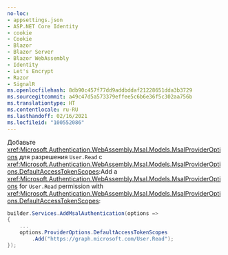 ```yaml
---
no-loc:
- appsettings.json
- ASP.NET Core Identity
- cookie
- Cookie
- Blazor
- Blazor Server
- Blazor WebAssembly
- Identity
- Let's Encrypt
- Razor
- SignalR
ms.openlocfilehash: 8db90c457f77dd9addbddaf21228651dda3b3729
ms.sourcegitcommit: a49c47d5a573379effee5c6b6e36f5c302aa756b
ms.translationtype: HT
ms.contentlocale: ru-RU
ms.lasthandoff: 02/16/2021
ms.locfileid: "100552086"
---
```

<span data-ttu-id="3099a-101">Добавьте <xref:Microsoft.Authentication.WebAssembly.Msal.Models.MsalProviderOptions> для разрешения `User.Read` с <xref:Microsoft.Authentication.WebAssembly.Msal.Models.MsalProviderOptions.DefaultAccessTokenScopes>:</span><span class="sxs-lookup"><span data-stu-id="3099a-101">Add a <xref:Microsoft.Authentication.WebAssembly.Msal.Models.MsalProviderOptions> for `User.Read` permission with <xref:Microsoft.Authentication.WebAssembly.Msal.Models.MsalProviderOptions.DefaultAccessTokenScopes>:</span></span>

```csharp
builder.Services.AddMsalAuthentication(options =>
{
    ...
    options.ProviderOptions.DefaultAccessTokenScopes
        .Add("https://graph.microsoft.com/User.Read");
});
```
